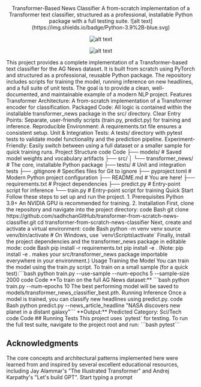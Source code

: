 <div align="center">
Transformer-Based News Classifier
A from-scratch implementation of a Transformer text classifier, structured as a professional, installable Python package with a full testing suite.
![alt text](https://img.shields.io/badge/Python-3.9%2B-blue.svg)

![alt text](https://img.shields.io/badge/Built%20with-PyTorch-FF69B4.svg)

![alt text](https://img.shields.io/badge/Tests-Passing-green.svg)
</div>
This project provides a complete implementation of a Transformer-based text classifier for the AG News dataset. It is built from scratch using PyTorch and structured as a professional, reusable Python package.
The repository includes scripts for training the model, running inference on new headlines, and a full suite of unit tests. The goal is to provide a clean, well-documented, and maintainable example of a modern NLP project.
Features
Transformer Architecture: A from-scratch implementation of a Transformer encoder for classification.
Packaged Code: All logic is contained within the installable transformer_news package in the src/ directory.
Clear Entry Points: Separate, user-friendly scripts (train.py, predict.py) for training and inference.
Reproducible Environment: A requirements.txt file ensures a consistent setup.
Unit & Integration Tests: A tests/ directory with pytest tests to validate model functionality and the prediction pipeline.
Experiment-Friendly: Easily switch between using a full dataset or a smaller sample for quick training runs.
Project Structure
code
Code
├── models/                # Saved model weights and vocabulary artifacts
├── src/
│   └── transformer_news/    # The core, installable Python package
├── tests/                 # Unit and integration tests
├── .gitignore             # Specifies files for Git to ignore
├── pyproject.toml         # Modern Python project configuration
├── README.md              # You are here!
├── requirements.txt       # Project dependencies
├── predict.py      # Entry-point script for inference
└── train.py           # Entry-point script for training
Quick Start
Follow these steps to set up and run the project.
1. Prerequisites
Python 3.9+
An NVIDIA GPU is recommended for training.
2. Installation
First, clone the repository and navigate into the project directory:
code
Bash
git clone https://github.com/sadhchanGitHub/transformer-from-scratch-news-classifier.git
cd transformer-from-scratch-news-classifier
Next, create and activate a virtual environment:
code
Bash
python -m venv venv
source venv/bin/activate  # On Windows, use `venv\Scripts\activate`
Finally, install the project dependencies and the transformer_news package in editable mode:
code
Bash
pip install -r requirements.txt
pip install -e .
(Note: pip install -e . makes your src/transformer_news package importable everywhere in your environment.)
Usage
Training the Model
You can train the model using the train.py script.
To train on a small sample (for a quick test):```bash
python train.py --use-sample --num-epochs 5 --sample-size 2000
code
Code
**To train on the full AG News dataset:**
```bash
python train.py --num-epochs 10
The best performing model will be saved to models/transformer_news_classifier_best.pth.
Running Inference
Once a model is trained, you can classify new headlines using predict.py.
code
Bash
python predict.py --news_article_headline "NASA discovers new planet in a distant galaxy"```
**Output:**
Predicted Category: Sci/Tech
code
Code
## Running Tests
This project uses `pytest` for testing. To run the full test suite, navigate to the project root and run:
```bash
pytest```

## Acknowledgments
The core concepts and architectural patterns implemented here were learned from and inspired by several excellent educational resources, including Jay Alammar's "The Illustrated Transformer" and Andrej Karpathy's "Let's build GPT".
Start typing a prompt
